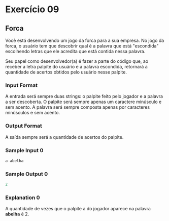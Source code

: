 # Exercício 09

## Forca

Você está desenvolvendo um jogo da forca para a sua empresa. No jogo da forca, o usuário tem que descobrir qual é a palavra que está "escondida" escolhendo letras que ele acredita que está contida nessa palavra.

Seu papel como desenvolvedor(a) é fazer a parte do código que, ao receber a letra palpite do usuário e a palavra escondida, retornará a quantidade de acertos obtidos pelo usuário nesse palpite.
  
### Input Format

A entrada será sempre duas strings: o palpite feito pelo jogador e a palavra a ser descoberta. O palpite será sempre apenas um caractere minúsculo e sem acento. A palavra será sempre composta apenas por caracteres minúsculos e sem acento.

### Output Format

A saída sempre será a quantidade de acertos do palpite.

### Sample Input 0

```javascript
a abelha
```
### Sample Output 0

```javascript
2
```
### Explanation 0

A quantidade de vezes que o palpite a do jogador aparece na palavra **abelha** é 2.

